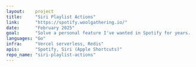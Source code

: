 ```yaml
---
layout:    project
title:     "Siri Playlist Actions"
link:      "https://spotify.woolgathering.io/"
date:      "February 2025"
goal:      "Solve a personal feature I've wanted in Spotify for years. Learn to develop Siri voice commands. Learn Go. Practice my software development flow with an LLM."
languages: "Go"
infra:     "Vercel serverless, Redis"
apis:      "Spotify, Siri (Apple Shortcuts)"
repo_name: "siri-playlist-actions"
---
```


